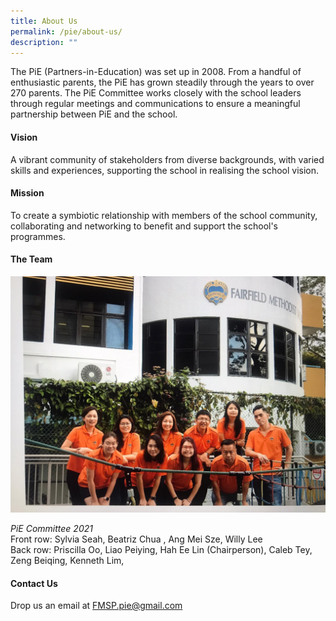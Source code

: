 ```yaml
---
title: About Us
permalink: /pie/about-us/
description: ""
---
```

<p>The PiE (Partners-in-Education) was set up in 2008. From a handful of enthusiastic parents, the PiE has grown steadily through the years to over 270 parents. The PiE Committee works closely with the school leaders through regular meetings and communications to ensure a&nbsp;meaningful partnership between PiE and the school.&nbsp;</p>
<h4><strong>Vision</strong></h4>
<p>A vibrant community of stakeholders from diverse backgrounds, with varied skills and experiences, supporting the school in realising the school vision.</p>
<h4><strong>Mission</strong></h4>
<p>To create a symbiotic relationship with members of the school community, collaborating and networking to benefit and support the school's programmes.&nbsp;</p>
<h4><strong>The Team</strong></h4>
<img src="/images/pie.jpg">
<p><em>PiE Committee 2021<br /></em>Front row: Sylvia Seah, Beatriz Chua , Ang Mei Sze, Willy Lee<br />Back row: Priscilla Oo, Liao Peiying, Hah Ee Lin (Chairperson), Caleb Tey, Zeng Beiqing, Kenneth Lim,</p>
<h4><strong>Contact Us</strong></h4>
<p>Drop us an email at&nbsp;<a href="mailto:FMSP.pie@gmail.com">FMSP.pie@gmail.com</a></p>